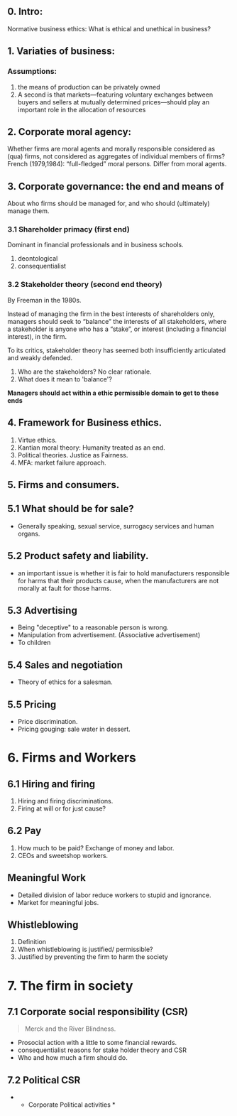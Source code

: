 ## 0. Intro:

Normative business ethics:
What is ethical and unethical in business?

## 1. Variaties of business:
### Assumptions:	
1. the means of production can be privately owned 
2. A second is that markets—featuring voluntary exchanges between buyers and sellers at mutually determined prices—should play an important role in the allocation of resources

## 2. Corporate moral agency:
Whether firms are moral agents and morally responsible considered as (qua) firms, not considered as aggregates of individual members of firms?
French (1979,1984): “full-fledged” moral persons. Differ from moral agents. 

## 3. Corporate governance: the end and means of
About who firms should be managed for, and who should (ultimately) manage them.

### 3.1 Shareholder primacy (first end)
Dominant in financial professionals and in business schools.
1. deontological
2. consequentialist 

### 3.2 Stakeholder theory (second end theory)
By Freeman in the 1980s.

Instead of managing the firm in the best interests of shareholders only, managers should seek to “balance” the interests of all stakeholders, where a stakeholder is anyone who has a “stake”, or interest (including a financial interest), in the firm.

To its critics, stakeholder theory has seemed both insufficiently articulated and weakly defended.
1. Who are the stakeholders? No clear rationale.
2. What does it mean to 'balance'? 

**Managers should act within a ethic permissible domain to get to these ends**

## 4. Framework for Business ethics.
1. Virtue ethics.
2. Kantian moral theory: Humanity treated as an end.
3. Political theories. Justice as Fairness.
4. MFA: market failure approach.

## 5. Firms and consumers.
## 5.1 What should  be for sale?
- Generally speaking, sexual service, surrogacy services and human organs.

## 5.2 Product safety and liability.
- an important issue is whether it is fair to hold manufacturers responsible for harms that their products cause, when the manufacturers are not morally at fault for those harms.

## 5.3 Advertising
- Being "deceptive"  to a reasonable person is wrong.
- Manipulation from advertisement. (Associative advertisement)
- To children

## 5.4 Sales and negotiation
- Theory of ethics for a salesman.

## 5.5 Pricing
- Price discrimination.
- Pricing gouging: sale water in dessert.

# 6. Firms and Workers
## 6.1 Hiring and firing
1. Hiring and firing discriminations. 
2. Firing at will or for just cause?
## 6.2 Pay
1. How much to be paid? Exchange of money and labor.
2. CEOs and sweetshop workers.
## Meaningful Work
- Detailed division of labor reduce workers to stupid and ignorance.
- Market for meaningful jobs. 
## Whistleblowing
1. Definition
2. When whistleblowing is justified/ permissible?
3. Justified by preventing the firm to harm the society

# 7. The firm in society
## 7.1 Corporate social responsibility (CSR)
> Merck and the River Blindness.
- Prosocial action with a little to some financial rewards.
- consequentialist reasons for stake holder theory and CSR
- Who and how much a firm should do.
## 7.2 Political CSR
- * Corporate Political activities * 
<!--stackedit_data:
eyJoaXN0b3J5IjpbMTc5MTAwMzI1MSw2NTE0NzUzMTgsLTcyMz
czODY2MiwtMTQyNTY4ODk3MiwtMTcyNzg3OTUwNCwtMzgyMTI1
Mjk5LDYyNTcxMjU1NywzMjA4MjMxMzYsLTExNzU4NDU1ODQsMz
M0NDIxNzYxLC0xODMzNjM2Mjk2LDEwNTY3MzE3MjEsMzEyNjg5
MTEyLDE1MTQxMTE3MjMsLTE3ODgyNDgwNjcsMzI3NTgwMjY1XX
0=
-->